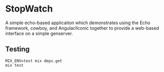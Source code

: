 StopWatch
=========

A simple echo-based applicaiton which demonstrates using the Echo framework, 
cowboy, and Angular/Iconic together to provide a web-based interface on a 
simple genserver.


## Testing

    MIX_ENV=test mix deps.get
    mix test
    
